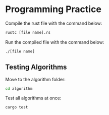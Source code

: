 # Programming Practice

Compile the rust file with the command below:

```sh
rustc [file name].rs
```

Run the compiled file with the command below:

```sh
./[file name]
```

## Testing Algorithms

Move to the algorithm folder:

```sh
cd algorithm
```

Test all algorithms at once:

```sh
cargo test
```

